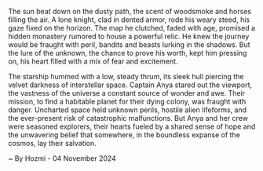 
The sun beat down on the dusty path, the scent of woodsmoke and horses filling the air. A lone knight, clad in dented armor, rode his weary steed, his gaze fixed on the horizon. The map he clutched, faded with age, promised a hidden monastery rumored to house a powerful relic. He knew the journey would be fraught with peril, bandits and beasts lurking in the shadows. But the lure of the unknown, the chance to prove his worth, kept him pressing on, his heart filled with a mix of fear and excitement. 

The starship hummed with a low, steady thrum, its sleek hull piercing the velvet darkness of interstellar space. Captain Anya stared out the viewport, the vastness of the universe a constant source of wonder and awe. Their mission, to find a habitable planet for their dying colony, was fraught with danger. Uncharted space held unknown perils, hostile alien lifeforms, and the ever-present risk of catastrophic malfunctions. But Anya and her crew were seasoned explorers, their hearts fueled by a shared sense of hope and the unwavering belief that somewhere, in the boundless expanse of the cosmos, lay their salvation. 

~ By Hozmi - 04 November 2024
